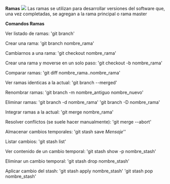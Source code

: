 **Ramas**
![](https://cdn-images-1.medium.com/max/1200/1*br5JNMOLPTG36gMzBELQ-g.png)
Las ramas se utilizan para desarrollar versiones del software que, una vez completadas, se agregan a la rama principal o rama master


**Comandos Ramas**

Ver listado de ramas:
'git branch'

Crear una rama:
'git branch nombre_rama'

Cambiarnos a una rama:
'git checkout nombre_rama'

Crear una rama y moverse en un solo paso:
'git checkout -b nombre_rama'

Comparar ramas:
'git diff nombre_rama..nombre_rama'

Ver ramas identicas a la actual:
'git branch --merged'

Renombrar ramas:
'git branch -m nombre_antiguo nombre_nuevo'

Eliminar ramas:
'git branch -d nombre_rama'
'git branch -D nombre_rama'

Integrar ramas a la actual:
'git merge nombre_rama'

Resolver conflictos (se suele hacer manualmente):
'git merge --abort'

Almacenar cambios temporales:
'git stash save *Mensaje*''

Listar cambios:
'git stash list'

Ver contenido de un cambio temporal:
'git stash show -p nombre_stash'

Eliminar un cambio temporal:
'git stash drop nombre_stash'

Aplicar cambio del stash:
'git stash apply nombre_stash'
'git stash pop nombre_stash'
